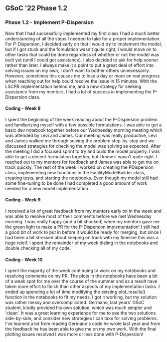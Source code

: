## GSoC '22 Phase 1.2

### Phase 1.2 - Implement P-Dispersion
Now that I had successfully implemented my first class I had a much better understanding of all the steps I needed to take for a proper implementation. For P-Dispersion, I decided early on that I would try to implement the model, but if I got stuck and the fomulation wasn't quite right, I would move on to other tasks that could be done regardless of whether or not the model was built yet (until I could get assistance). I also decided to ask for help sooner rather than later. I always make it a point to put a great deal of effort into solving issues on my own, I don't want to bother others unnecessarily. However, sometimes this causes me to lose a day or more on real progress when reaching out for help could resolve the issue in 15 minutes. With the LSCPB implementation behind me, and a new strategy for seeking assistance from my mentors, I had a lot of success in implementing the P-Dispersion class. 

#### Coding - Week 8
I spent the beginning of the week reading about the P-Dispersion problem and familiarizing myself with a few possible formulations. I was able to get a basic dev notebook together before our Wednesday morning meeting which was attended by Levi and James. Our meeting was really productive, Levi and James walked me through solving the problem step-by-step and we discussed strategies for checking the model was solving as expected. After the meeting I did a focused sprint to try and build the model properly. I was able to get a decent formulation together, but I knew it wasn't quite right. I reached out to my mentors for feedback and James was able to get me on track quickly. The rest of the week I worked on creating the PDispersion class, implementing new functions in the FacilityModelBuilder class, creating tests, and starting the notebooks. Even though my model still had some fine-tuning to be done I had completed a good amount of work needed for a new model implementation.

#### Coding - Week 9
I received a lot of great feedback from my mentors early on in the week and was able to resolve most of their comments before we met Wednesday morning. I was really happy (and a bit shocked) when my mentors gave me the green light to make a PR for the P-Dispersion implementation! I still had a good bit of work to put in before it would be ready for merging, but since I had been a bit stressed about keeping on track with my timeline this was a huge releif. I spent the remainder of my week dialing in the notebooks and double checking all of my code.

#### Coding - Week 10 
I spent the majority of the week continuing to work on my notebooks and resolving comments on my PR. The plots in the notebooks have been a bit of a weak spot for me over the course of the summer and as a result have taken more effort to finish than other aspects of my implementation tasks. I ended up spending a lot of time modifying the existing plot_results() function in the notebooks to fit my needs. I got it working, but my solution was rather messy and overcomplicated. Germano, last years' GSoC student, kindly provided his own solution, which was much simpler and 'clean'. It was a great learning experience for me to see the two solutions side-by-side, and consider new strategies I can take for solving problems. I've learned a lot from reading Germano's code he wrote last year and from the feedback he has been able to give me on my own work. With the final plotting issues resolved I was more or less done with P-Dispersion!
